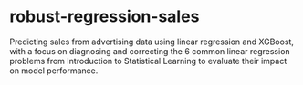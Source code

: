 # robust-regression-sales
Predicting sales from advertising data using linear regression and XGBoost, with a focus on diagnosing and correcting the 6 common linear regression problems from Introduction to Statistical Learning to evaluate their impact on model performance.
